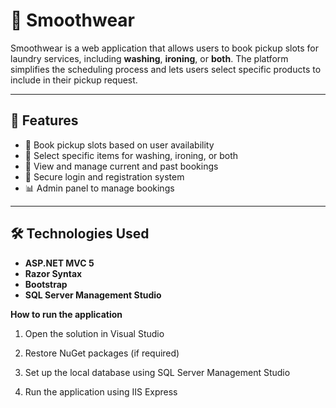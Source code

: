 # 🧺 Smoothwear

Smoothwear is a web application that allows users to book pickup slots for laundry services, including **washing**, **ironing**, or **both**. 
The platform simplifies the scheduling process and lets users select specific products to include in their pickup request.

---

## 🚀 Features

- 📅 Book pickup slots based on user availability  
- 🧥 Select specific items for washing, ironing, or both  
- 🧾 View and manage current and past bookings  
- 🔐 Secure login and registration system  
- 📊 Admin panel to manage bookings
  
---

## 🛠️ Technologies Used

- **ASP.NET MVC 5**
- **Razor Syntax**
- **Bootstrap**
- **SQL Server Management Studio**

**How to run the application**
1. Open the solution in Visual Studio

2. Restore NuGet packages (if required)

3. Set up the local database using SQL Server Management Studio

4. Run the application using IIS Express

